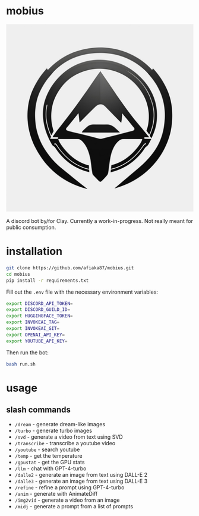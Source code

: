 # mobius
![mobius logo](/logo.jpg)

A discord bot by/for Clay. Currently a work-in-progress. Not really meant for public consumption.

# installation

```bash
git clone https://github.com/afiaka87/mobius.git
cd mobius
pip install -r requirements.txt
```

Fill out the `.env` file with the necessary environment variables:
```bash
export DISCORD_API_TOKEN=
export DISCORD_GUILD_ID=
export HUGGINGFACE_TOKEN=
export INVOKEAI_TAG=
export INVOKEAI_GIT=
export OPENAI_API_KEY=
export YOUTUBE_API_KEY=
```

Then run the bot:
```bash
bash run.sh
```


# usage

## slash commands

- `/dream` - generate dream-like images
- `/turbo` - generate turbo images
- `/svd` - generate a video from text using SVD
- `/transcribe` - transcribe a youtube video
- `/youtube` - search youtube
- `/temp` - get the temperature
- `/gpustat` - get the GPU stats
- `/llm` - chat with GPT-4-turbo
- `/dalle2` - generate an image from text using DALL-E 2
- `/dalle3` - generate an image from text using DALL-E 3
- `/refine` - refine a prompt using GPT-4-turbo
- `/anim` - generate with AnimateDiff
- `/img2vid` - generate a video from an image
- `/midj` - generate a prompt from a list of prompts